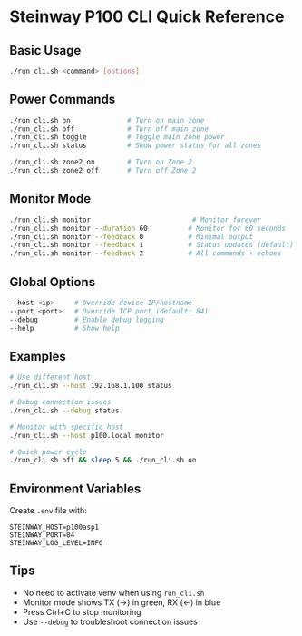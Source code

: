 # Steinway P100 CLI Quick Reference

## Basic Usage
```bash
./run_cli.sh <command> [options]
```

## Power Commands
```bash
./run_cli.sh on              # Turn on main zone
./run_cli.sh off             # Turn off main zone
./run_cli.sh toggle          # Toggle main zone power
./run_cli.sh status          # Show power status for all zones

./run_cli.sh zone2 on        # Turn on Zone 2
./run_cli.sh zone2 off       # Turn off Zone 2
```

## Monitor Mode
```bash
./run_cli.sh monitor                         # Monitor forever
./run_cli.sh monitor --duration 60          # Monitor for 60 seconds
./run_cli.sh monitor --feedback 0           # Minimal output
./run_cli.sh monitor --feedback 1           # Status updates (default)
./run_cli.sh monitor --feedback 2           # All commands + echoes
```

## Global Options
```bash
--host <ip>     # Override device IP/hostname
--port <port>   # Override TCP port (default: 84)
--debug         # Enable debug logging
--help          # Show help
```

## Examples
```bash
# Use different host
./run_cli.sh --host 192.168.1.100 status

# Debug connection issues
./run_cli.sh --debug status

# Monitor with specific host
./run_cli.sh --host p100.local monitor

# Quick power cycle
./run_cli.sh off && sleep 5 && ./run_cli.sh on
```

## Environment Variables
Create `.env` file with:
```
STEINWAY_HOST=p100asp1
STEINWAY_PORT=84
STEINWAY_LOG_LEVEL=INFO
```

## Tips
- No need to activate venv when using `run_cli.sh`
- Monitor mode shows TX (→) in green, RX (←) in blue
- Press Ctrl+C to stop monitoring
- Use `--debug` to troubleshoot connection issues